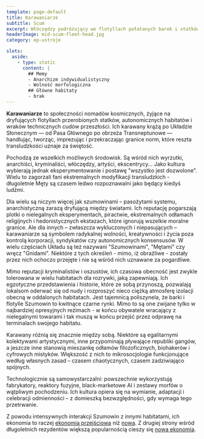 ```yaml
---
template: page-default
title: Karawaniarze
subtitle: Scum
excerpt: Włóczędzy podróżujący we flotyllach połatanych barek i statków kosmicznych
headerImage: mid-scum-fleet-head.jpg
category: ep-ustroje

slots:
  aside:
    - type: static
      content: |
        ## Memy
        - Anarchizm indywidualistyczny
        - Wolność morfologiczna
        ## Główne habitaty
        - brak
---
```

**Karawaniarze** to społeczności nomadów kosmicznych, żyjące na dryfujących flotyllach przerobionych statków, autonomicznych habitatów i wraków technicznych cudów przeszłości. Ich karawany krążą po Układzie Słonecznym — od Pasa Głównego po obrzeża Transneptunowe — handlując, tworząc, imprezując i przekraczając granice norm, które reszta transludzkości uznaje za świętość.

Pochodzą ze wszelkich możliwych środowisk. Są wśród nich wyrzutki, anarchiści, kryminaliści, włóczędzy, artyści, ekscentrycy... Jako kultura wybierają jednak eksperymentowanie i postawę "wszystko jest dozwolone". Wielu to zagorzali fani ekstremalnych modyfikacji transludzkich - długoletnie Męty są czasem ledwo rozpoznawalni jako będący kiedyś ludźmi.

Dla wielu są niczym więcej jak szumowinami – pasożytami systemu, anarchistyczną zarazą dryfującą między światami. Ich reputację pogarszają plotki o nielegalnych eksperymentach, piractwie, ekstremalnych odłamach religijnych i hedonistycznych ekstazach, które ignorują wszelkie moralne granice. Ale dla innych – zwłaszcza wykluczonych i niepasujących – karawaniarze są symbolem radykalnej wolności, kreatywności i życia poza kontrolą korporacji, syndykatów czy autonomicznych konsensusów. W wielu częściach Układu są też nazywani "Szumowinami", "Mętami" czy wręcz "Gnidami". Niektóre z tych określeń - mimo, iż obraźliwe - zostały przez nich ochoczo przejęte i nie są wśród nich uznawane za pogardliwe.

Mimo reputacji kryminalistów i oszustów, ich czasowa obecność jest zwykle tolerowana w wielu habitatach dla rozrywki, jaką zapewniają. Ich egzotyczne przedstawienia i historie, które ze sobą przynoszą, pozwalają lokalsom oderwać się od nudy i rozproszyć nieco ciężką atmosferę izolacji obecną w oddalonych habitatach. Jest tajemnicą poliszynela, że barki i flotylle Szumowin to kwitnące czarne rynki. Mimo to są one zwijane tylko w najbardziej opresyjnych reżimach - w końcu obywatele wracający z nielegalnymi towarami i tak muszą w końcu przejść przez odprawę na terminalach swojego habitatu.

Karawany różnią się znacznie między sobą. Niektóre są egalitarnymi kolektywami artystycznymi, inne przypominają pływające republiki gangów, a jeszcze inne stanowią mieszankę odłamów filozoficznych, biohakerów i cyfrowych mistyków. Większość z nich to mikrosocjologie funkcjonujące według własnych zasad – czasem chaotycznych, czasem zadziwiająco spójnych.

Technologicznie są samowystarczalni: powszechnie wykorzystują fabrykatory, reaktory fuzyjne, black-marketowe AI i zestawy morfów o wątpliwym pochodzeniu. Ich kultura opiera się na wymianie, adaptacji i celebracji odmienności – z domieszką bezwzględności, gdy wymaga tego przetrwanie.

Z powodu intensywnych interakcji Szumowin z innymi habitatami, ich ekonomia to raczej [ekonomia przejściowa](#) niż [nowa](#). Z drugiej strony wśród długoletnich rezydentów większą popularnością cieszy się [nowa ekonomia](#).
